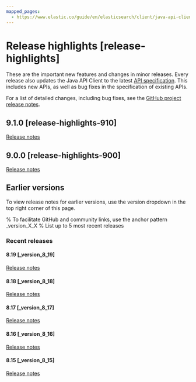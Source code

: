 ```yaml
---
mapped_pages:
  - https://www.elastic.co/guide/en/elasticsearch/client/java-api-client/current/release-highlights.html
---
```


# Release highlights [release-highlights]

These are the important new features and changes in minor releases. Every release also updates the Java API Client to the latest [API specification](https://github.com/elastic/elasticsearch-specification). This includes new APIs, as well as bug fixes in the specification of existing APIs.

For a list of detailed changes, including bug fixes, see the [GitHub project release notes](https://github.com/elastic/elasticsearch-java/releases).

## 9.1.0 [release-highlights-910]

[Release notes](/release-notes/9-1-0.md)

## 9.0.0 [release-highlights-900]

[Release notes](/release-notes/9-0-0.md)

## Earlier versions

To view release notes for earlier versions, use the version dropdown in the top right corner of this page.

% To facilitate GitHub and community links, use the anchor pattern _version_X_X
% List up to 5 most recent releases

### Recent releases

#### 8.19 [_version_8_19]

[Release notes](https://www.elastic.co/guide/en/elasticsearch/client/java-api-client/8.19/release-highlights.html)

#### 8.18 [_version_8_18]

[Release notes](https://www.elastic.co/guide/en/elasticsearch/client/java-api-client/8.18/release-highlights.html)

#### 8.17 [_version_8_17]

[Release notes](https://www.elastic.co/guide/en/elasticsearch/client/java-api-client/8.17/release-highlights.html)

#### 8.16 [_version_8_16]

[Release notes](https://www.elastic.co/guide/en/elasticsearch/client/java-api-client/8.16/release-highlights.html)

#### 8.15 [_version_8_15]

[Release notes](https://www.elastic.co/guide/en/elasticsearch/client/java-api-client/8.15/release-highlights.html)
